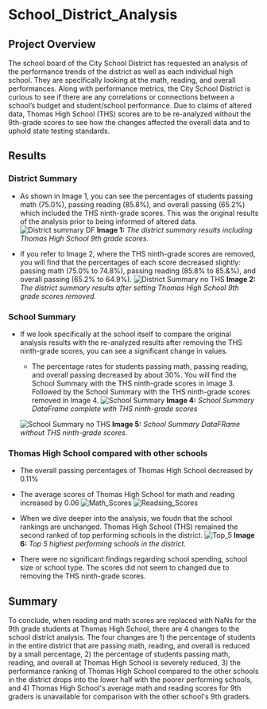 # School_District_Analysis
## Project Overview
The school board of the City School District has requested an analysis of the performance trends of the district as well as each individual high school. They are specifically looking at the math, reading, and overall performances. Along with performance metrics, the City School District is curious to see if there are any correlations or connections between a school’s budget and student/school performance. Due to claims of altered data, Thomas High School (THS) scores are to be re-analyzed without the 9th-grade scores to see how the changes affected the overall data and to uphold state testing standards. 

## Results
### District Summary
- As shown in Image 1, you can see the percentages of students passing math (75.0%), passing reading (85.8%), and overall passing (65.2%) which included the THS ninth-grade scores. This was the original results of the analysis prior to being informed of altered data. 
  ![District summary DF](https://user-images.githubusercontent.com/102122063/166395594-54ac4172-8e95-436c-b044-a4495a755b7d.png)
  **Image 1:** *The district summary results including Thomas High School 9th grade scores.*
  
- If you refer to Image 2, where the THS ninth-grade scores are removed, you will find that the percentages of each score decreased slightly: passing math (75.0% to 74.8%), passing reading (85.8% to 85.&%), and overall passing (65.2% to 64.9%).
  ![District Summary no THS](https://user-images.githubusercontent.com/102122063/166395674-d972b5ec-37c4-4422-911a-5b2159424f46.PNG)
  **Image 2:** *The district summary results after setting Thomas High School 9th grade scores removed.*

### School Summary
- If we look specifically at the school itself to compare the original analysis results with the re-analyzed results after removing the THS ninth-grade scores, you can see a significant change in values. 
  - The percentage rates for students passing math, passing reading, and overall passing decreased by about 30%. You will find the School Summary with the THS ninth-grade scores in Image 3. Followed by the School Summary with the THS ninth-grade scores removed in Image 4. 
  ![School Summary](https://user-images.githubusercontent.com/102122063/166400153-a87c7c83-0e7a-4676-bb71-ad72359272b1.PNG)
  **Image 4:** *School Summary DataFrame complete with THS ninth-grade scores*
  
  ![School Summary no THS](https://user-images.githubusercontent.com/102122063/166400170-e7ee3631-79ac-415b-8daf-193c9070b77b.PNG)
  **Image 5:** *School Summary DataFRame without THS ninth-grade scores.*
  
### Thomas High School compared with other schools
-	The overall passing percentages of Thomas High School decreased by 0.11%
- The average scores of Thomas High School for math and reading increased by 0.06
![Math_Scores](https://user-images.githubusercontent.com/102122063/166401565-25ce858e-14a9-423f-ace0-302dec1276d1.PNG) ![Readsing_Scores](https://user-images.githubusercontent.com/102122063/166401573-58192f87-caa1-48c4-ade8-4c2057899592.PNG)


-	When we dive deeper into the analysis, we foudn that the school rankings are unchanged. Thomas High School (THS) remained the second ranked of top performing schools   in the district. 
  ![Top_5](https://user-images.githubusercontent.com/102122063/166401477-44f3c0d2-46b7-4da9-8024-d73eb8f15705.PNG)
  **Image 6:** *Top 5 highest performing schools in the district.*
  
- There were no significant findings regarding school spending, school size or school type. The scores did not seem to changed due to removing the THS ninth-grade scores.

## Summary
To conclude, when reading and math scores are replaced with NaNs for the 9th grade students at Thomas High School, there are 4 changes to the school district analysis. The four changes are 1) the percentage of students in the entire district that are passing math, reading, and overall is reduced by a small percentage, 2) the percentage of students passing math, reading, and overall at Thomas High School is severely reduced, 3) the performance ranking of Thomas High School compared to the other schools in the district drops into the lower half with the poorer performing schools, and 4) Thomas High School's average math and reading scores for 9th graders is unavailable for comparison with the other school's 9th graders.
